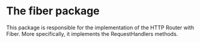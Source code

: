 # The fiber package
This package is responsible for the implementation of the HTTP Router with Fiber. More specifically, it implements the RequestHandlers methods.
